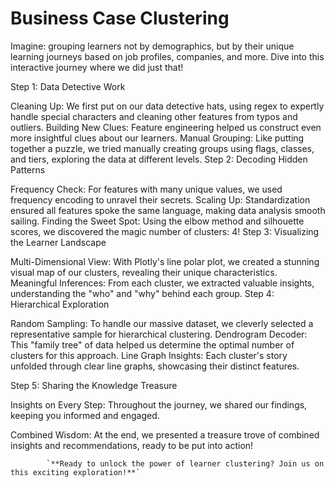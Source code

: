 # Business Case Clustering

Imagine: grouping learners not by demographics, but by their unique learning journeys based on job profiles, companies, and more. Dive into this interactive journey where we did just that!

Step 1: Data Detective Work

Cleaning Up: We first put on our data detective hats, using regex to expertly handle special characters and cleaning other features from typos and outliers. Building New Clues: Feature engineering helped us construct even more insightful clues about our learners. Manual Grouping: Like putting together a puzzle, we tried manually creating groups using flags, classes, and tiers, exploring the data at different levels.
Step 2: Decoding Hidden Patterns

Frequency Check: For features with many unique values, we used frequency encoding to unravel their secrets. Scaling Up: Standardization ensured all features spoke the same language, making data analysis smooth sailing. Finding the Sweet Spot: Using the elbow method and silhouette scores, we discovered the magic number of clusters: 4!
Step 3: Visualizing the Learner Landscape

Multi-Dimensional View: With Plotly's line polar plot, we created a stunning visual map of our clusters, revealing their unique characteristics. Meaningful Inferences: From each cluster, we extracted valuable insights, understanding the "who" and "why" behind each group. Step 4: Hierarchical Exploration

Random Sampling: To handle our massive dataset, we cleverly selected a representative sample for hierarchical clustering. Dendrogram Decoder: This "family tree" of data helped us determine the optimal number of clusters for this approach. Line Graph Insights: Each cluster's story unfolded through clear line graphs, showcasing their distinct features.

Step 5: Sharing the Knowledge Treasure

Insights on Every Step: Throughout the journey, we shared our findings, keeping you informed and engaged.

Combined Wisdom: At the end, we presented a treasure trove of combined insights and recommendations, ready to be put into action!

            `**Ready to unlock the power of learner clustering? Join us on this exciting exploration!**`
